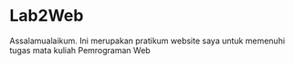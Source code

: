 # Lab2Web
Assalamualaikum. Ini merupakan pratikum website saya untuk memenuhi tugas mata kuliah Pemrograman Web
